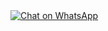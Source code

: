 <html>
  <a aria-label="Chat on WhatsApp" href="https://wa.me/17812306386"> <img alt="Chat on WhatsApp" src="WhatsAppButtonGreenLarge.svg" />
<a />
</html>

